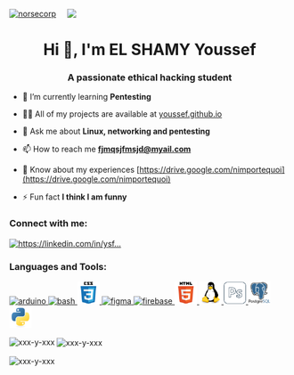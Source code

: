 [![norsecorp](https://github.com/xxx-Y-xxx/xxx-Y-xxx/readme_sources/dataprotection_101.gif)](https://rishavchanda.github.io)
<img align="right" lat="coding" width="400" src="https://cdn.dribbble.com/users/116488/screenshots/1653824/hacker-01.gif">
<h1 align="center">Hi 👋, I'm EL SHAMY Youssef</h1>
<h3 align="center">A passionate ethical hacking student</h3>

- 🌱 I’m currently learning **Pentesting**

- 👨‍💻 All of my projects are available at [youssef.github.io](youssef.github.io)

- 💬 Ask me about **Linux, networking and pentesting**

- 📫 How to reach me **fjmqsjfmsjd@myail.com**

- 📄 Know about my experiences [https://drive.google.com/nimportequoi](https://drive.google.com/nimportequoi)

- ⚡ Fun fact **I think I am funny**

<h3 align="left">Connect with me:</h3>
<p align="left">
<a href="https://linkedin.com/in/https://linkedin.com/in/ysf..." target="blank"><img align="center" src="https://raw.githubusercontent.com/rahuldkjain/github-profile-readme-generator/master/src/images/icons/Social/linked-in-alt.svg" alt="https://linkedin.com/in/ysf..." height="30" width="40" /></a>
</p>

<h3 align="left">Languages and Tools:</h3>
<p align="left"> <a href="https://www.arduino.cc/" target="_blank" rel="noreferrer"> <img src="https://cdn.worldvectorlogo.com/logos/arduino-1.svg" alt="arduino" width="40" height="40"/> </a> <a href="https://www.gnu.org/software/bash/" target="_blank" rel="noreferrer"> <img src="https://www.vectorlogo.zone/logos/gnu_bash/gnu_bash-icon.svg" alt="bash" width="40" height="40"/> </a> <a href="https://www.w3schools.com/css/" target="_blank" rel="noreferrer"> <img src="https://raw.githubusercontent.com/devicons/devicon/master/icons/css3/css3-original-wordmark.svg" alt="css3" width="40" height="40"/> </a> <a href="https://www.figma.com/" target="_blank" rel="noreferrer"> <img src="https://www.vectorlogo.zone/logos/figma/figma-icon.svg" alt="figma" width="40" height="40"/> </a> <a href="https://firebase.google.com/" target="_blank" rel="noreferrer"> <img src="https://www.vectorlogo.zone/logos/firebase/firebase-icon.svg" alt="firebase" width="40" height="40"/> </a> <a href="https://www.w3.org/html/" target="_blank" rel="noreferrer"> <img src="https://raw.githubusercontent.com/devicons/devicon/master/icons/html5/html5-original-wordmark.svg" alt="html5" width="40" height="40"/> </a> <a href="https://www.linux.org/" target="_blank" rel="noreferrer"> <img src="https://raw.githubusercontent.com/devicons/devicon/master/icons/linux/linux-original.svg" alt="linux" width="40" height="40"/> </a> <a href="https://www.photoshop.com/en" target="_blank" rel="noreferrer"> <img src="https://raw.githubusercontent.com/devicons/devicon/master/icons/photoshop/photoshop-line.svg" alt="photoshop" width="40" height="40"/> </a> <a href="https://www.postgresql.org" target="_blank" rel="noreferrer"> <img src="https://raw.githubusercontent.com/devicons/devicon/master/icons/postgresql/postgresql-original-wordmark.svg" alt="postgresql" width="40" height="40"/> </a> <a href="https://www.python.org" target="_blank" rel="noreferrer"> <img src="https://raw.githubusercontent.com/devicons/devicon/master/icons/python/python-original.svg" alt="python" width="40" height="40"/> </a> </p>

<p><img align="left" src="https://github-readme-stats.vercel.app/api/top-langs?username=xxx-y-xxx&show_icons=true&locale=en&layout=compact" alt="xxx-y-xxx" /></p>

<p>&nbsp;<img align="center" src="https://github-readme-stats.vercel.app/api?username=xxx-y-xxx&show_icons=true&locale=en" alt="xxx-y-xxx" /></p>

<p><img align="center" src="https://github-readme-streak-stats.herokuapp.com/?user=xxx-y-xxx&" alt="xxx-y-xxx" /></p>
